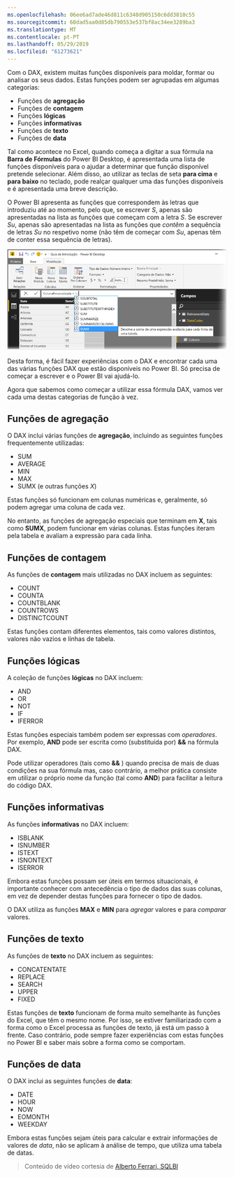 ```yaml
---
ms.openlocfilehash: 06ee6ad7ade46d811c6340d905150c6dd3810c55
ms.sourcegitcommit: 60dad5aa0d85db790553e537bf8ac34ee3289ba3
ms.translationtype: MT
ms.contentlocale: pt-PT
ms.lasthandoff: 05/29/2019
ms.locfileid: "61273621"
---
```

Com o DAX, existem muitas funções disponíveis para moldar, formar ou analisar os seus dados. Estas funções podem ser agrupadas em algumas categorias:

* Funções de **agregação**
* Funções de **contagem**
* Funções **lógicas**
* Funções **informativas**
* Funções de **texto**
* Funções de **data**

Tal como acontece no Excel, quando começa a digitar a sua fórmula na **Barra de Fórmulas** do Power BI Desktop, é apresentada uma lista de funções disponíveis para o ajudar a determinar que função disponível pretende selecionar. Além disso, ao utilizar as teclas de seta **para cima** e **para baixo** no teclado, pode realçar qualquer uma das funções disponíveis e é apresentada uma breve descrição.

O Power BI apresenta as funções que correspondem às letras que introduziu até ao momento, pelo que, se escrever *S*, apenas são apresentadas na lista as funções que começam com a letra *S*. Se escrever *Su*, apenas são apresentadas na lista as funções que *contêm* a sequência de letras *Su* no respetivo nome (não têm de começar com *Su*, apenas têm de conter essa sequência de letras).

![](media/7-3-dax-functions/dax-functions_1.png)

Desta forma, é fácil fazer experiências com o DAX e encontrar cada uma das várias funções DAX que estão disponíveis no Power BI. Só precisa de começar a escrever e o Power BI vai ajudá-lo.

Agora que sabemos como começar a utilizar essa fórmula DAX, vamos ver cada uma destas categorias de função à vez.

## <a name="aggregation-functions"></a>Funções de agregação
O DAX inclui várias funções de **agregação**, incluindo as seguintes funções frequentemente utilizadas:

* SUM
* AVERAGE
* MIN
* MAX
* SUMX (e outras funções *X*)

Estas funções só funcionam em colunas numéricas e, geralmente, só podem agregar uma coluna de cada vez.

No entanto, as funções de agregação especiais que terminam em **X**, tais como **SUMX**, podem funcionar em várias colunas. Estas funções iteram pela tabela e avaliam a expressão para cada linha.

## <a name="counting-functions"></a>Funções de contagem
As funções de **contagem** mais utilizadas no DAX incluem as seguintes:

* COUNT
* COUNTA
* COUNTBLANK
* COUNTROWS
* DISTINCTCOUNT

Estas funções contam diferentes elementos, tais como valores distintos, valores não vazios e linhas de tabela.

## <a name="logical-functions"></a>Funções lógicas
A coleção de funções **lógicas** no DAX incluem:

* AND
* OR
* NOT
* IF
* IFERROR

Estas funções especiais também podem ser expressas com *operadores*. Por exemplo, **AND** pode ser escrita como (substituída por) **&&** na fórmula DAX.

Pode utilizar operadores (tais como **&&** ) quando precisa de mais de duas condições na sua fórmula mas, caso contrário, a melhor prática consiste em utilizar o próprio nome da função (tal como **AND**) para facilitar a leitura do código DAX.

## <a name="information-functions"></a>Funções informativas
As funções **informativas** no DAX incluem:

* ISBLANK
* ISNUMBER
* ISTEXT
* ISNONTEXT
* ISERROR

Embora estas funções possam ser úteis em termos situacionais, é importante conhecer com antecedência o tipo de dados das suas colunas, em vez de depender destas funções para fornecer o tipo de dados.

O DAX utiliza as funções **MAX** e **MIN** para *agregar* valores e para *comparar* valores.

## <a name="text-functions"></a>Funções de texto
As funções de **texto** no DAX incluem as seguintes:

* CONCATENTATE
* REPLACE
* SEARCH
* UPPER
* FIXED

Estas funções de **texto** funcionam de forma muito semelhante às funções do Excel, que têm o mesmo nome. Por isso, se estiver familiarizado com a forma como o Excel processa as funções de texto, já está um passo à frente. Caso contrário, pode sempre fazer experiências com estas funções no Power BI e saber mais sobre a forma como se comportam.

## <a name="date-functions"></a>Funções de data
O DAX inclui as seguintes funções de **data**:

* DATE
* HOUR
* NOW
* EOMONTH
* WEEKDAY

Embora estas funções sejam úteis para calcular e extrair informações de valores de *data*, não se aplicam à análise de tempo, que utiliza uma tabela de datas.

> Conteúdo de vídeo cortesia de [Alberto Ferrari, SQLBI](http://www.sqlbi.com/learning-dax)
> 
> 

